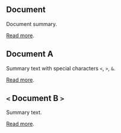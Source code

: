 <!-- markdownlint-disable -->

## Document

Document summary.

[Read more](<IncludeDocumentListTest/Document.md>).

## Document A

Summary text with special characters `<`, `>`, `&`.

[Read more](<IncludeDocumentListTest/Document A.md>).

## `<` Document B `>`

Summary text.

[Read more](<IncludeDocumentListTest/Document B.md>).
